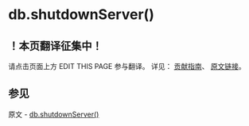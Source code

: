 # db.shutdownServer()

## ！本页翻译征集中！

请点击页面上方 EDIT THIS PAGE 参与翻译。
详见：
[贡献指南]( https://github.com/JinMuInfo/MongoDB-Manual-zh/blob/master/CONTRIBUTING.md )、
[原文链接](  https://docs.mongodb.com/manual/reference/method/db.shutdownServer/  )。

## 参见

原文 - [db.shutdownServer()]( https://docs.mongodb.com/manual/reference/method/db.shutdownServer/ )

